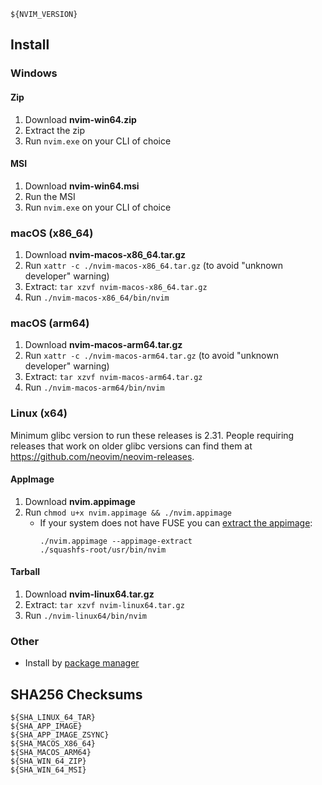 ```
${NVIM_VERSION}
```

## Install

### Windows

#### Zip

1. Download **nvim-win64.zip**
2. Extract the zip
3. Run `nvim.exe` on your CLI of choice

#### MSI

1. Download **nvim-win64.msi**
2. Run the MSI
3. Run `nvim.exe` on your CLI of choice

### macOS (x86_64)

1. Download **nvim-macos-x86_64.tar.gz**
2. Run `xattr -c ./nvim-macos-x86_64.tar.gz` (to avoid "unknown developer" warning)
3. Extract: `tar xzvf nvim-macos-x86_64.tar.gz`
4. Run `./nvim-macos-x86_64/bin/nvim`

### macOS (arm64)

1. Download **nvim-macos-arm64.tar.gz**
2. Run `xattr -c ./nvim-macos-arm64.tar.gz` (to avoid "unknown developer" warning)
3. Extract: `tar xzvf nvim-macos-arm64.tar.gz`
4. Run `./nvim-macos-arm64/bin/nvim`

### Linux (x64)

Minimum glibc version to run these releases is 2.31. People requiring releases
that work on older glibc versions can find them at
https://github.com/neovim/neovim-releases.

#### AppImage
1. Download **nvim.appimage**
2. Run `chmod u+x nvim.appimage && ./nvim.appimage`
   - If your system does not have FUSE you can [extract the appimage](https://github.com/AppImage/AppImageKit/wiki/FUSE#type-2-appimage):
     ```
     ./nvim.appimage --appimage-extract
     ./squashfs-root/usr/bin/nvim
     ```

#### Tarball

1. Download **nvim-linux64.tar.gz**
2. Extract: `tar xzvf nvim-linux64.tar.gz`
3. Run `./nvim-linux64/bin/nvim`

### Other

- Install by [package manager](https://github.com/neovim/neovim/blob/master/INSTALL.md#install-from-package)

## SHA256 Checksums

```
${SHA_LINUX_64_TAR}
${SHA_APP_IMAGE}
${SHA_APP_IMAGE_ZSYNC}
${SHA_MACOS_X86_64}
${SHA_MACOS_ARM64}
${SHA_WIN_64_ZIP}
${SHA_WIN_64_MSI}
```
